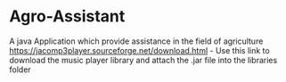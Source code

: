 # Agro-Assistant
A java Application which provide assistance in the field of agriculture
https://jacomp3player.sourceforge.net/download.html - Use this link to download the music player library and attach the .jar file into the libraries folder
